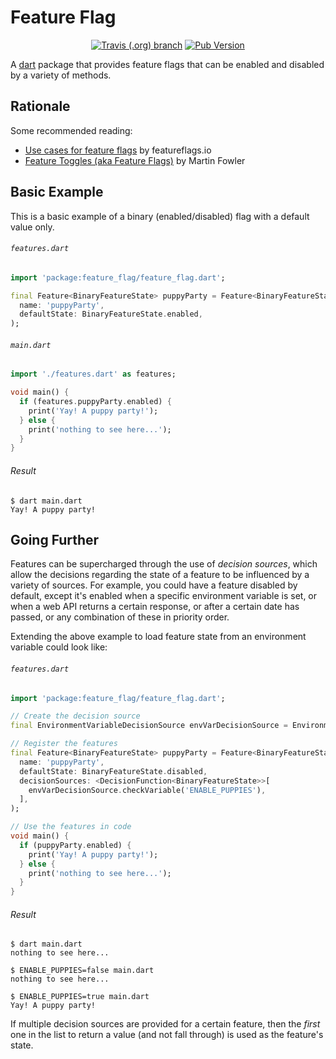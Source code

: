 # Feature Flag
<p align="center">
  <a href="https://travis-ci.org/lachholden/feature-flag"><img alt="Travis (.org) branch" src="https://img.shields.io/travis/lachholden/feature-flag/master"></a>
  <a href="https://pub.dev/packages/feature_flag/"><img alt="Pub Version" src="https://img.shields.io/pub/v/feature_flag?color=blue&logo=dart&logoColor=%2300A4E4"></a>
<p>

A [dart](https://dart.dev) package that provides feature flags that can be enabled and disabled by a variety of methods.

## Rationale
Some recommended reading:

* [Use cases for feature flags](http://featureflags.io/feature-flag-uses/) by featureflags.io
* [Feature Toggles (aka Feature Flags)](https://martinfowler.com/articles/feature-toggles.html) by Martin Fowler

## Basic Example
This is a basic example of a binary (enabled/disabled) flag with a default value only.

###### `features.dart`
```dart
import 'package:feature_flag/feature_flag.dart';

final Feature<BinaryFeatureState> puppyParty = Feature<BinaryFeatureState>(
  name: 'puppyParty',
  defaultState: BinaryFeatureState.enabled,
);
```

###### `main.dart`
```dart
import './features.dart' as features;

void main() {
  if (features.puppyParty.enabled) {
    print('Yay! A puppy party!');
  } else {
    print('nothing to see here...');
  }
}
```

###### Result
```console
$ dart main.dart
Yay! A puppy party!
```

## Going Further
Features can be supercharged through the use of *decision sources*, which allow the decisions regarding the state of a feature to be influenced by a variety of sources. For example, you could have a feature disabled by default, except it's enabled when a specific environment variable is set, or when a web API returns a certain response, or after a certain date has passed, or any combination of these in priority order.

Extending the above example to load feature state from an environment variable could look like:

###### `features.dart`
```dart
import 'package:feature_flag/feature_flag.dart';

// Create the decision source
final EnvironmentVariableDecisionSource envVarDecisionSource = EnvironmentVariableDecisionSource();

// Register the features
final Feature<BinaryFeatureState> puppyParty = Feature<BinaryFeatureState>(
  name: 'puppyParty',
  defaultState: BinaryFeatureState.disabled,
  decisionSources: <DecisionFunction<BinaryFeatureState>>[
    envVarDecisionSource.checkVariable('ENABLE_PUPPIES'),
  ],
);

// Use the features in code
void main() {
  if (puppyParty.enabled) {
    print('Yay! A puppy party!');
  } else {
    print('nothing to see here...');
  }
}
```

###### Result
```console
$ dart main.dart
nothing to see here...

$ ENABLE_PUPPIES=false main.dart
nothing to see here...

$ ENABLE_PUPPIES=true main.dart
Yay! A puppy party!
```

If multiple decision sources are provided for a certain feature, then the *first* one in the list to return a value (and not fall through) is used as the feature's state.
